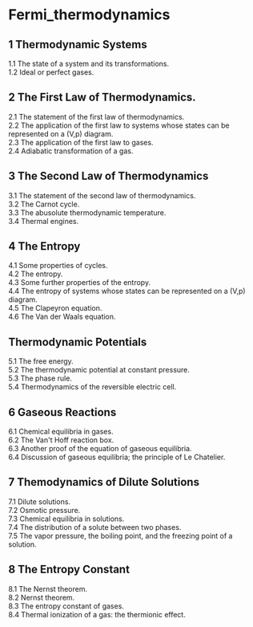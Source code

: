# Fermi_thermodynamics

<h2> 1 Thermodynamic Systems </h2>
1.1 The state of a system and its transformations. <br>
1.2 Ideal or perfect gases.

<h2> 2 The First Law of Thermodynamics. </h2>
2.1 The statement of the first law of thermodynamics. <br>
2.2 The application of the first law to systems whose states can be represented on a (V,p) diagram.<br>
2.3 The application of the first law to gases.<br>
2.4 Adiabatic transformation of a gas.

<h2> 3 The Second Law of Thermodynamics </h2>
3.1 The statement of the second law of thermodynamics.<br>
3.2 The Carnot cycle.<br>
3.3 The abusolute thermodynamic temperature.<br>
3.4 Thermal engines.

<h2> 4 The Entropy </h2>
4.1 Some properties of cycles.<br>
4.2 The entropy.<br>
4.3 Some further properties of the entropy.<br>
4.4 The entropy of systems whose states can be represented on a (V,p) diagram.<br>
4.5 The Clapeyron equation. <br>
4.6 The Van der Waals equation.

<h2> Thermodynamic Potentials </h2>
5.1 The free energy. <br>
5.2 The thermodynamic potential at constant pressure.<br>
5.3 The phase rule.<br>
5.4 Thermodynamics of the reversible electric cell.

<h2> 6 Gaseous Reactions </h2>
6.1 Chemical equilibria in gases.<br>
6.2 The Van't Hoff reaction box. <br>
6.3 Another proof of the equation of gaseous equilibria.<br>
6.4 Discussion of gaseous equilibria; the principle of Le Chatelier.

<h2> 7 Themodynamics of Dilute Solutions </h2>
7.1 Dilute solutions.<br>
7.2 Osmotic pressure.<br>
7.3 Chemical equilibria in solutions.<br>
7.4 The distribution of a solute between two phases.<br>
7.5 The vapor pressure, the boiling point, and the freezing point of a solution.

<h2> 8 The Entropy Constant </h2>
8.1 The Nernst theorem.<br>
8.2 Nernst theorem.<br>
8.3 The entropy constant of gases.<br>
8.4 Thermal ionization of a gas: the thermionic effect.
